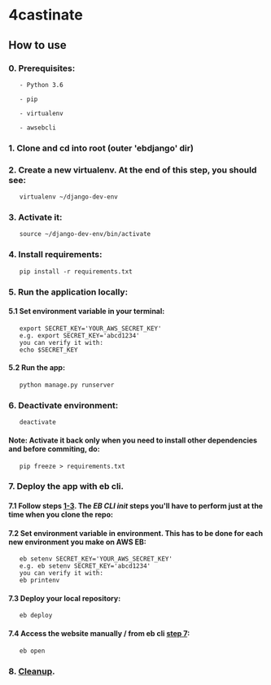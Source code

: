 # 4castinate

## How to use
### 0. Prerequisites:
       - Python 3.6

       - pip

       - virtualenv

       - awsebcli
### 1. Clone and cd into root (outer 'ebdjango' dir)
### 2. Create a new virtualenv. At the end of this step, you should see: 
       virtualenv ~/django-dev-env
### 3. Activate it:                
       source ~/django-dev-env/bin/activate
### 4. Install requirements:
       pip install -r requirements.txt
### 5. Run the application locally:
#### 5.1 Set environment variable in your terminal: 
       export SECRET_KEY='YOUR_AWS_SECRET_KEY'
       e.g. export SECRET_KEY='abcd1234'
       you can verify it with:
       echo $SECRET_KEY
#### 5.2 Run the app:
       python manage.py runserver
### 6. Deactivate environment:
       deactivate
####   Note: Activate it back only when you need to install other dependencies and before commiting, do: 
       pip freeze > requirements.txt
### 7. Deploy the app with eb cli. 
#### 7.1 Follow steps [1-3](https://docs.aws.amazon.com/elasticbeanstalk/latest/dg/create-deploy-python-django.html#python-django-deploy). The *EB CLI init* steps you'll have to perform just at the time when you clone the repo:
#### 7.2 Set environment variable in environment. This has to be done for each new environment you make on AWS EB:
       eb setenv SECRET_KEY='YOUR_AWS_SECRET_KEY' 
       e.g. eb setenv SECRET_KEY='abcd1234'
       you can verify it with:
       eb printenv
#### 7.3 Deploy your local repository:
       eb deploy
#### 7.4 Access the website manually / from eb cli [step 7](https://docs.aws.amazon.com/elasticbeanstalk/latest/dg/create-deploy-python-django.html#python-django-deploy):
       eb open
### 8. [Cleanup](https://docs.aws.amazon.com/elasticbeanstalk/latest/dg/create-deploy-python-django.html#python-django-stopping).
